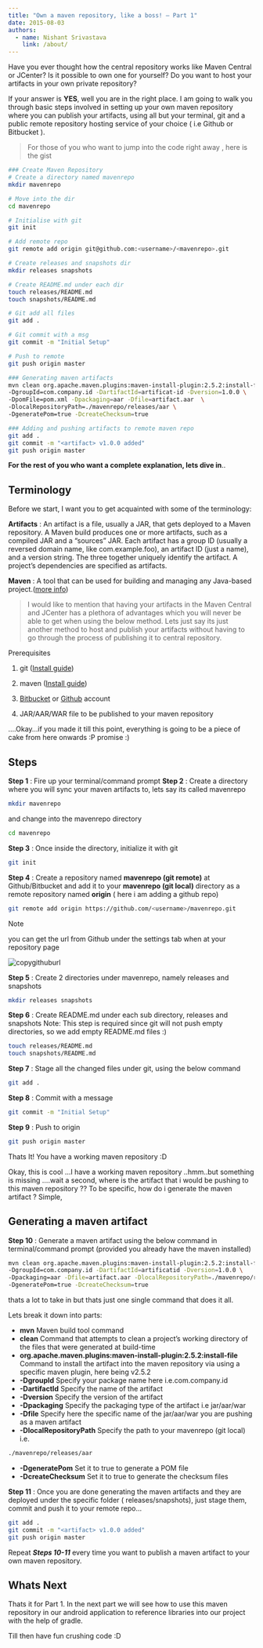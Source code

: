 ```yaml
---
title: "Own a maven repository, like a boss! – Part 1"
date: 2015-08-03
authors:
  - name: Nishant Srivastava
    link: /about/
---
```


Have you ever thought how the central repository works like Maven Central or JCenter?
Is it possible to own one for yourself?
Do you want to host your artifacts in your own private repository?

If your answer is **YES**, well you are in the right place. I am going to walk you through basic steps involved in setting up your own maven repository where you can publish your artifacts, using all but your terminal, git and a public remote repository hosting service of your choice ( i.e Github or Bitbucket ).

> For those of you who want to jump into the code right away , here is the gist

```sh
### Create Maven Repository
# Create a directory named mavenrepo
mkdir mavenrepo

# Move into the dir
cd mavenrepo

# Initialise with git
git init

# Add remote repo
git remote add origin git@github.com:<username>/<mavenrepo>.git

# Create releases and snapshots dir
mkdir releases snapshots

# Create README.md under each dir
touch releases/README.md
touch snapshots/README.md

# Git add all files
git add .

# Git commit with a msg
git commit -m "Initial Setup"

# Push to remote
git push origin master

### Generating maven artifacts
mvn clean org.apache.maven.plugins:maven-install-plugin:2.5.2:install-file \
-DgroupId=com.company.id -DartifactId=artificat-id -Dversion=1.0.0 \
-DpomFile=pom.xml -Dpackaging=aar -Dfile=artifact.aar  \
-DlocalRepositoryPath=./mavenrepo/releases/aar \
-DgeneratePom=true -DcreateChecksum=true

### Adding and pushing artifacts to remote maven repo
git add .
git commit -m "<artifact> v1.0.0 added"
git push origin master
```

**For the rest of you who want a complete explanation, lets dive in**..

## Terminology

Before we start, I want you to get acquainted with some of the terminology:

**Artifacts** : An artifact is a file, usually a JAR, that gets deployed to a Maven repository. A Maven build produces one or more artifacts, such as a compiled JAR and a “sources” JAR. Each artifact has a group ID (usually a reversed domain name, like com.example.foo), an artifact ID (just a name), and a version string. The three together uniquely identify the artifact. A project’s dependencies are specified as artifacts.

**Maven** : A tool that can be used for building and managing any Java-based project.([more info](https://maven.apache.org/what-is-maven.html))

> I would like to mention that having your artifacts in the Maven Central and JCenter has a plethora of advantages which you will never be able to get when using the below method.
> Lets just say its just another method to host and publish your artifacts without having to go through the process of publishing it to central repository.

Prerequisites

1. git ([Install guide](https://git-scm.com/book/en/v2/Getting-Started-Installing-Git))

2. maven ([Install guide](https://maven.apache.org/install.html))

3. [Bitbucket](https://bitbucket.org/) or [Github](https://github.com/) account

4. JAR/AAR/WAR file to be published to your maven repository

….Okay…if you made it till this point, everything is going to be a piece of cake from here onwards :P promise :)

## Steps

**Step 1** : Fire up your terminal/command prompt
**Step 2** : Create a directory where you will sync your maven artifacts to, lets say its called mavenrepo

```sh
mkdir mavenrepo
```

and change into the mavenrepo directory

```sh
cd mavenrepo
```

**Step 3** : Once inside the directory, initialize it with git

```sh
git init
```

**Step 4** : Create a repository named **mavenrepo (git remote)** at Github/Bitbucket and add it to your **mavenrepo (git local)** directory as a remote repository named **origin** ( here i am adding a github repo)

```sh
git remote add origin https://github.com/<username>/mavenrepo.git
```

> [!NOTE]
> you can get the url from Github under the settings tab when at your repository page

![copygithuburl](copygithuburl.png)

**Step 5** : Create 2 directories under mavenrepo, namely releases and snapshots

```sh
mkdir releases snapshots
```

**Step 6** : Create README.md under each sub directory, releases and snapshots
Note: This step is required since git will not push empty directories, so we add empty README.md files :)

```sh
touch releases/README.md
touch snapshots/README.md
```

**Step 7** : Stage all the changed files under git, using the below command

```sh
git add .
```

**Step 8** : Commit with a message

```sh
git commit -m "Initial Setup"
```

**Step 9** : Push to origin

```sh
git push origin master
```

Thats It!
You have a working maven repository :D

Okay, this is cool …I have a working maven repository ..hmm..but something is missing ….wait a second, where is the artifact that i would be pushing to this maven repository ??
To be specific, how do i generate the maven artifact ?
Simple,

## Generating a maven artifact

**Step 10** : Generate a maven artifact using the below command in terminal/command prompt (provided you already have the maven installed)

```sh
mvn clean org.apache.maven.plugins:maven-install-plugin:2.5.2:install-file \
-DgroupId=com.company.id -DartifactId=artificatid -Dversion=1.0.0 \
-Dpackaging=aar -Dfile=artifact.aar -DlocalRepositoryPath=./mavenrepo/releases/aar \
-DgeneratePom=true -DcreateChecksum=true
```

thats a lot to take in but thats just one single command that does it all.

Lets break it down into parts:

- **mvn** Maven build tool command
- **clean** Command that attempts to clean a project’s working directory of the files that were generated at build-time
- **org.apache.maven.plugins:maven-install-plugin:2.5.2:install-file** Command to install the artifact into the maven repository via using a specific maven plugin, here being v2.5.2
- **-DgroupId** Specify your package name here i.e.com.company.id
- **-DartifactId** Specify the name of the artifact
- **-Dversion** Specify the version of the artifact
- **-Dpackaging** Specify the packaging type of the artifact i.e jar/aar/war
- **-Dfile** Specify here the specific name of the jar/aar/war you are pushing as a maven artifact
- **-DlocalRepositoryPath** Specify the path to your mavenrepo (git local) i.e.

```sh
./mavenrepo/releases/aar
```

- **-DgeneratePom** Set it to true to generate a POM file
- **-DcreateChecksum** Set it to true to generate the checksum files

**Step 11** : Once you are done generating the maven artifacts and they are deployed under the specific folder ( releases/snapshots), just stage them, commit and push it to your remote repo…

```sh
git add .
git commit -m "<artifact> v1.0.0 added"
git push origin master
```

Repeat **_Steps 10-11_** every time you want to publish a maven artifact to your own maven repository.

## Whats Next

Thats it for Part 1. In the next part we will see how to use this maven repository in our android application to reference libraries into our project with the help of gradle.

Till then have fun crushing code :D
